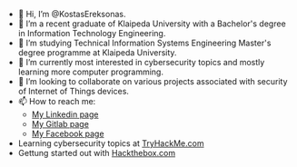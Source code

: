 - 👋 Hi, I’m @KostasEreksonas.
- 👀 I’m a recent graduate of Klaipeda University with a Bachelor's degree in Information Technology Engineering.
- 👀 I’m studying Technical Information Systems Engineering Master's degree programme at Klaipeda University.
- 🌱 I’m currently most interested in cybersecurity topics and mostly learning more computer programming.
- 💞️ I’m looking to collaborate on various projects associated with security of Internet of Things devices.
- 📫 How to reach me:
  - [My Linkedin page](https://www.linkedin.com/in/kostasereksonas/)
  - [My Gitlab page](https://gitlab.com/k.ereksonas/)
  - [My Facebook page](https://www.facebook.com/kostas.ereksonas/)
- Learning cybersecurity topics at [TryHackMe.com](https://tryhackme.com)
- Gettung started out with [Hackthebox.com](https://hackthebox.com)
